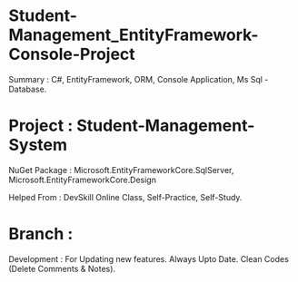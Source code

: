 # Student-Management_EntityFramework-Console-Project 
Summary : C#, EntityFramework, ORM, Console Application, Ms Sql - Database. 


# Project : Student-Management-System 
NuGet Package : Microsoft.EntityFrameworkCore.SqlServer, Microsoft.EntityFrameworkCore.Design 


Helped From : DevSkill Online Class, Self-Practice, Self-Study. 


# Branch : 
Development : For Updating new features. Always Upto Date. Clean Codes (Delete Comments & Notes). 

